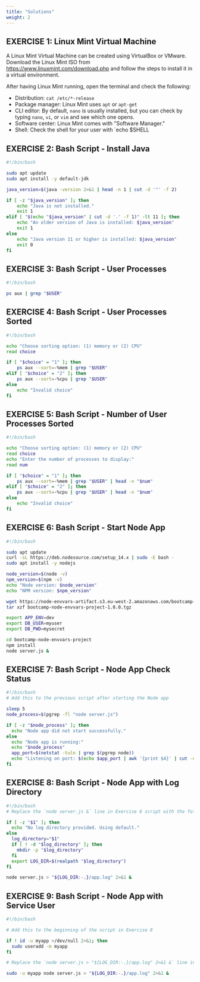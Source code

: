 ```yaml
---
title: "Solutions"
weight: 2
---
```


## EXERCISE 1: Linux Mint Virtual Machine

A Linux Mint Virtual Machine can be created using VirtualBox or VMware. Download the Linux Mint ISO from https://www.linuxmint.com/download.php and follow the steps to install it in a virtual environment.

After having Linux Mint running, open the terminal and check the following:

- Distribution: `cat /etc/*-release`
- Package manager: Linux Mint uses `apt` or `apt-get`
- CLI editor: By default, `nano` is usually installed, but you can check by typing `nano`, `vi`, or `vim` and see
  which one opens.
- Software center: Linux Mint comes with "Software Manager."
- Shell: Check the shell for your user with `echo $SHELL

## EXERCISE 2: Bash Script - Install Java

```bash
#!/bin/bash

sudo apt update
sudo apt install -y default-jdk

java_version=$(java -version 2>&1 | head -n 1 | cut -d '"' -f 2)

if [ -z "$java_version" ]; then
    echo "Java is not installed."
    exit 1
elif [ "$(echo "$java_version" | cut -d '.' -f 1)" -lt 11 ]; then
    echo "An older version of Java is installed: $java_version"
    exit 1
else
    echo "Java version 11 or higher is installed: $java_version"
    exit 0
fi
```

## EXERCISE 3: Bash Script - User Processes

```bash
#!/bin/bash

ps aux | grep "$USER"
```

## EXERCISE 4: Bash Script - User Processes Sorted

```bash
#!/bin/bash

echo "Choose sorting option: (1) memory or (2) CPU"
read choice

if [ "$choice" = "1" ]; then
    ps aux --sort=-%mem | grep "$USER"
elif [ "$choice" = "2" ]; then
    ps aux --sort=-%cpu | grep "$USER"
else
    echo "Invalid choice"
fi
```

## EXERCISE 5: Bash Script - Number of User Processes Sorted

```bash
#!/bin/bash

echo "Choose sorting option: (1) memory or (2) CPU"
read choice
echo "Enter the number of processes to display:"
read num

if [ "$choice" = "1" ]; then
    ps aux --sort=-%mem | grep "$USER" | head -n "$num"
elif [ "$choice" = "2" ]; then
    ps aux --sort=-%cpu | grep "$USER" | head -n "$num"
else
    echo "Invalid choice"
fi
```
## EXERCISE 6: Bash Script - Start Node App

```bash
#!/bin/bash

sudo apt update
curl -sL https://deb.nodesource.com/setup_14.x | sudo -E bash -
sudo apt install -y nodejs

node_version=$(node -v)
npm_version=$(npm -v)
echo "Node version: $node_version"
echo "NPM version: $npm_version"

wget https://node-envvars-artifact.s3.eu-west-2.amazonaws.com/bootcamp-node-envvars-project-1.0.0.tgz
tar xzf bootcamp-node-envvars-project-1.0.0.tgz

export APP_ENV=dev
export DB_USER=myuser
export DB_PWD=mysecret

cd bootcamp-node-envvars-project
npm install
node server.js &
```
## EXERCISE 7: Bash Script - Node App Check Status

```bash
#!/bin/bash
# Add this to the previous script after starting the Node app

sleep 5
node_process=$(pgrep -fl "node server.js")

if [ -z "$node_process" ]; then
  echo "Node app did not start successfully."
else
  echo "Node app is running:"
  echo "$node_process"
  app_port=$(netstat -tuln | grep $(pgrep node))
  echo "Listening on port: $(echo $app_port | awk '{print $4}' | cut -d ':' -f 2)"
fi
```

## EXERCISE 8: Bash Script - Node App with Log Directory

```bash
#!/bin/bash
# Replace the `node server.js &` line in Exercise 6 script with the following

if [ -z "$1" ]; then
  echo "No log directory provided. Using default."
else
  log_directory="$1"
  if [ ! -d "$log_directory" ]; then
    mkdir -p "$log_directory"
  fi
  export LOG_DIR=$(realpath "$log_directory")
fi

node server.js > "${LOG_DIR:-.}/app.log" 2>&1 &
```

## EXERCISE 9: Bash Script - Node App with Service User

```bash
#!/bin/bash

# Add this to the beginning of the script in Exercise 8

if ! id -u myapp >/dev/null 2>&1; then
  sudo useradd -m myapp
fi

# Replace the `node server.js > "${LOG_DIR:-.}/app.log" 2>&1 &` line in Exercise 8 script with the following

sudo -u myapp node server.js > "${LOG_DIR:-.}/app.log" 2>&1 &
```
